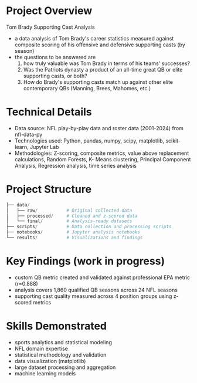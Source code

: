 # Project Overview
Tom Brady Supporting Cast Analysis

- a data analysis of Tom Brady's career statistics measured against composite scoring of his offensive and defensive supporting casts (by season)
- the questions to be answered are 
	1. how truly valuable was Tom Brady in terms of his teams' successes?  
	2. Was the Patriots dynasty a product of an all-time great QB or elite supporting casts, or both? 
	3. How do Brady's supporting casts match up against other elite contemporary QBs (Manning, Brees, Mahomes, etc.)

	
# Technical Details
* Data source: NFL play-by-play data and roster data (2001-2024) from nfl-data-py
* Technologies used: Python, pandas, numpy, scipy, matplotlib, scikit-learn, Jupyter Lab
* Methodologies: Z-scoring, composite metrics, value above replacement calculations, Random Forests, K- Means clustering, Principal Component Analysis, Regression analysis, time series analysis

# Project Structure
```python
├── data/
│   ├── raw/           # Original collected data
│   ├── processed/     # Cleaned and z-scored data
│   └── final/         # Analysis-ready datasets
├── scripts/           # Data collection and processing scripts
├── notebooks/         # Jupyter analysis notebooks
└── results/           # Visualizations and findings
```

# Key Findings (work in progress)
* custom QB metric created and validated against professional EPA metric (r=0.888)
* analysis covers 1,860 qualified QB seasons across 24 NFL seasons
* supporting cast quality measured across 4 position groups using z-scored metrics



# Skills Demonstrated
* sports analytics and statistical modeling
* NFL domain expertise
* statistical methodology and validation
* data visualization (matplotlib)
* large dataset processing and aggregation
* machine learning models

 
